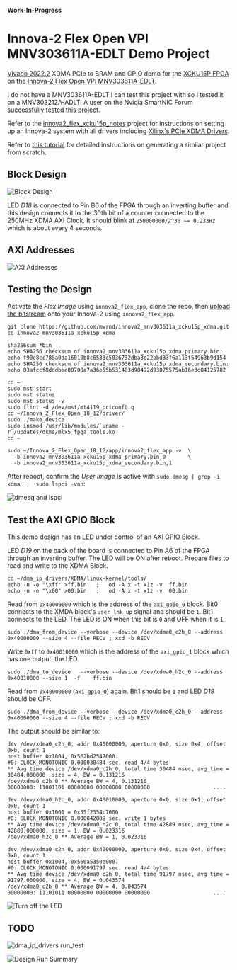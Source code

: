 **Work-In-Progress**

# Innova-2 Flex Open VPI MNV303611A-EDLT Demo Project

[Vivado 2022.2](https://www.xilinx.com/support/download/index.html/content/xilinx/en/downloadNav/vivado-design-tools/2022-2.html) XDMA PCIe to BRAM and GPIO demo for the [XCKU15P FPGA](https://www.xilinx.com/products/silicon-devices/fpga/kintex-ultrascale-plus.html) on the [Innova-2 Flex Open VPI MNV303611A-EDLT](https://www.mellanox.com/files/doc-2020/pb-innova-2-flex.pdf).

I do not have a MNV303611A-EDLT I can test this project with so I tested it on a MNV303212A-ADLT. A user on the Nvidia SmartNIC Forum [successfully tested this project](https://forums.developer.nvidia.com/t/failed-to-burn-an-image-onto-innova-2-flex-fpga/254396/11).

Refer to the [innova2_flex_xcku15p_notes](https://github.com/mwrnd/innova2_flex_xcku15p_notes/) project for instructions on setting up an Innova-2 system with all drivers including [Xilinx's PCIe XDMA Drivers](https://github.com/Xilinx/dma_ip_drivers).

Refer to [this tutorial](https://github.com/mwrnd/notes/tree/main/Vivado_XDMA_DDR4_Tutorial) for detailed instructions on generating a similar project from scratch.




## Block Design

![Block Design](img/Block_Design.png)

LED *D18* is connected to Pin B6 of the FPGA through an inverting buffer and this design connects it to the 30th bit of a counter connected to the 250MHz XDMA AXI Clock. It should blink at `250000000/2^30 ~= 0.233Hz` which is about every 4 seconds.


## AXI Addresses

![AXI Addresses](img/AXI_Addresses.png)




## Testing the Design


Activate the *Flex Image* using `innova2_flex_app`, clone the repo, then [upload the bitstream](https://github.com/mwrnd/innova2_flex_xcku15p_notes#loading-a-user-image) onto your Innova-2 using `innova2_flex_app`.

```
git clone https://github.com/mwrnd/innova2_mnv303611a_xcku15p_xdma.git
cd innova2_mnv303611a_xcku15p_xdma

sha256sum *bin
echo SHA256 checksum of innova2_mnv303611a_xcku15p_xdma_primary.bin:
echo f90e8cc788a0da16019b8c6533c5036732dba3c22bbd33f6a113f54963b9d154
echo SHA256 checksum of innova2_mnv303611a_xcku15p_xdma_secondary.bin:
echo 83afccf8dddbee80700a7a36e55b531483d98492d93075575ab16e3d84125782

cd ~
sudo mst start
sudo mst status
sudo mst status -v
sudo flint -d /dev/mst/mt4119_pciconf0 q
cd ~/Innova_2_Flex_Open_18_12/driver/
sudo ./make_device
sudo insmod /usr/lib/modules/`uname -r`/updates/dkms/mlx5_fpga_tools.ko
cd ~

sudo ~/Innova_2_Flex_Open_18_12/app/innova2_flex_app -v  \
  -b innova2_mnv303611a_xcku15p_xdma_primary.bin,0       \
  -b innova2_mnv303611a_xcku15p_xdma_secondary.bin,1

```

After reboot, confirm the *User Image* is active with `sudo dmesg | grep -i xdma  ;  sudo lspci -vnn`:

![dmesg and lspci](img/dmesg_lspci.jpg)




## Test the AXI GPIO Block

This demo design has an LED under control of an [AXI GPIO Block](https://docs.xilinx.com/v/u/3.0-English/ds744_axi_gpio).

LED *D19* on the back of the board is connected to Pin A6 of the FPGA through an inverting buffer. The LED will be ON after reboot. Prepare files to read and write to the XDMA Block.
```
cd ~/dma_ip_drivers/XDMA/linux-kernel/tools/
echo -n -e "\xff" >ff.bin   ;   od -A x -t x1z -v  ff.bin
echo -n -e "\x00" >00.bin   ;   od -A x -t x1z -v  00.bin
```

Read from `0x40000000` which is the address of the `axi_gpio_0` block. Bit0 connects to the XMDA block's `user_lnk_up` signal and should be `1`. Bit1 connects to the LED. The LED is ON when this bit is `0` and OFF when it is `1`.
```
sudo ./dma_from_device --verbose --device /dev/xdma0_c2h_0 --address 0x40000000 --size 4 --file RECV ; xxd -b RECV
```

Write `0xff` to `0x40010000` which is the address of the `axi_gpio_1` block which has one output, the LED.
```
sudo ./dma_to_device   --verbose --device /dev/xdma0_h2c_0 --address 0x40010000 --size 1  -f    ff.bin
```

Read from `0x40000000` (`axi_gpio_0`) again. Bit1 should be `1` and LED *D19* should be OFF.
```
sudo ./dma_from_device --verbose --device /dev/xdma0_c2h_0 --address 0x40000000 --size 4 --file RECV ; xxd -b RECV
```

The output should be similar to:
```
dev /dev/xdma0_c2h_0, addr 0x40000000, aperture 0x0, size 0x4, offset 0x0, count 1
host buffer 0x1004, 0x562bd2547000.
#0: CLOCK_MONOTONIC 0.000030484 sec. read 4/4 bytes
** Avg time device /dev/xdma0_c2h_0, total time 30484 nsec, avg_time = 30484.000000, size = 4, BW = 0.131216 
/dev/xdma0_c2h_0 ** Average BW = 4, 0.131216
00000000: 11001101 00000000 00000000 00000000                    ....

dev /dev/xdma0_h2c_0, addr 0x40010000, aperture 0x0, size 0x1, offset 0x0, count 1
host buffer 0x1001 = 0x55f2354c7000
#0: CLOCK_MONOTONIC 0.000042889 sec. write 1 bytes
** Avg time device /dev/xdma0_h2c_0, total time 42889 nsec, avg_time = 42889.000000, size = 1, BW = 0.023316 
/dev/xdma0_h2c_0 ** Average BW = 1, 0.023316

dev /dev/xdma0_c2h_0, addr 0x40000000, aperture 0x0, size 0x4, offset 0x0, count 1
host buffer 0x1004, 0x560a5350e000.
#0: CLOCK_MONOTONIC 0.000091797 sec. read 4/4 bytes
** Avg time device /dev/xdma0_c2h_0, total time 91797 nsec, avg_time = 91797.000000, size = 4, BW = 0.043574 
/dev/xdma0_c2h_0 ** Average BW = 4, 0.043574
00000000: 11101011 00000000 00000000 00000000                    ....
```

![Turn off the LED](img/turn_off_LED.jpg)




## TODO

![dma_ip_drivers run_test](img/run_test.jpg)

![Design Run Summary](img/Design_Run_Summary.png)


